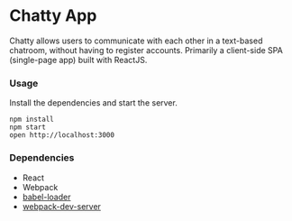 Chatty App
=====================

Chatty allows users to communicate with each other in a text-based chatroom, without having to register accounts. Primarily a client-side SPA (single-page app) built with ReactJS.

### Usage

Install the dependencies and start the server.

```
npm install
npm start
open http://localhost:3000
```

### Dependencies

* React
* Webpack
* [babel-loader](https://github.com/babel/babel-loader)
* [webpack-dev-server](https://github.com/webpack/webpack-dev-server)
